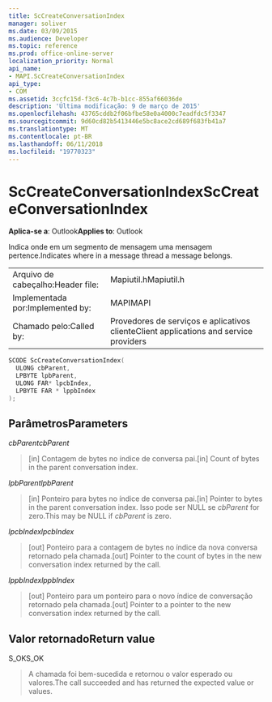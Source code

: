 ```yaml
---
title: ScCreateConversationIndex
manager: soliver
ms.date: 03/09/2015
ms.audience: Developer
ms.topic: reference
ms.prod: office-online-server
localization_priority: Normal
api_name:
- MAPI.ScCreateConversationIndex
api_type:
- COM
ms.assetid: 3ccfc15d-f3c6-4c7b-b1cc-855af66036de
description: 'Última modificação: 9 de março de 2015'
ms.openlocfilehash: 43765cddb2f06bfbe58e0a4000c7eadfdc5f3347
ms.sourcegitcommit: 9d60cd82b5413446e5bc8ace2cd689f683fb41a7
ms.translationtype: MT
ms.contentlocale: pt-BR
ms.lasthandoff: 06/11/2018
ms.locfileid: "19770323"
---
```

# <a name="sccreateconversationindex"></a><span data-ttu-id="0bff9-103">ScCreateConversationIndex</span><span class="sxs-lookup"><span data-stu-id="0bff9-103">ScCreateConversationIndex</span></span>

  
  
<span data-ttu-id="0bff9-104">**Aplica-se a**: Outlook</span><span class="sxs-lookup"><span data-stu-id="0bff9-104">**Applies to**: Outlook</span></span> 
  
<span data-ttu-id="0bff9-105">Indica onde em um segmento de mensagem uma mensagem pertence.</span><span class="sxs-lookup"><span data-stu-id="0bff9-105">Indicates where in a message thread a message belongs.</span></span> 
  
|||
|:-----|:-----|
|<span data-ttu-id="0bff9-106">Arquivo de cabeçalho:</span><span class="sxs-lookup"><span data-stu-id="0bff9-106">Header file:</span></span>  <br/> |<span data-ttu-id="0bff9-107">Mapiutil.h</span><span class="sxs-lookup"><span data-stu-id="0bff9-107">Mapiutil.h</span></span>  <br/> |
|<span data-ttu-id="0bff9-108">Implementada por:</span><span class="sxs-lookup"><span data-stu-id="0bff9-108">Implemented by:</span></span>  <br/> |<span data-ttu-id="0bff9-109">MAPI</span><span class="sxs-lookup"><span data-stu-id="0bff9-109">MAPI</span></span>  <br/> |
|<span data-ttu-id="0bff9-110">Chamado pelo:</span><span class="sxs-lookup"><span data-stu-id="0bff9-110">Called by:</span></span>  <br/> |<span data-ttu-id="0bff9-111">Provedores de serviços e aplicativos cliente</span><span class="sxs-lookup"><span data-stu-id="0bff9-111">Client applications and service providers</span></span>  <br/> |
   
```cpp
SCODE ScCreateConversationIndex(
  ULONG cbParent,
  LPBYTE lpbParent,
  ULONG FAR* lpcbIndex,
  LPBYTE FAR * lppbIndex
);
```

## <a name="parameters"></a><span data-ttu-id="0bff9-112">Parâmetros</span><span class="sxs-lookup"><span data-stu-id="0bff9-112">Parameters</span></span>

 <span data-ttu-id="0bff9-113">_cbParent_</span><span class="sxs-lookup"><span data-stu-id="0bff9-113">_cbParent_</span></span>
  
> <span data-ttu-id="0bff9-114">[in] Contagem de bytes no índice de conversa pai.</span><span class="sxs-lookup"><span data-stu-id="0bff9-114">[in] Count of bytes in the parent conversation index.</span></span>
    
 <span data-ttu-id="0bff9-115">_lpbParent_</span><span class="sxs-lookup"><span data-stu-id="0bff9-115">_lpbParent_</span></span>
  
> <span data-ttu-id="0bff9-116">[in] Ponteiro para bytes no índice de conversa pai.</span><span class="sxs-lookup"><span data-stu-id="0bff9-116">[in] Pointer to bytes in the parent conversation index.</span></span> <span data-ttu-id="0bff9-117">Isso pode ser NULL se _cbParent_ for zero.</span><span class="sxs-lookup"><span data-stu-id="0bff9-117">This may be NULL if  _cbParent_ is zero.</span></span> 
    
 <span data-ttu-id="0bff9-118">_lpcbIndex_</span><span class="sxs-lookup"><span data-stu-id="0bff9-118">_lpcbIndex_</span></span>
  
> <span data-ttu-id="0bff9-119">[out] Ponteiro para a contagem de bytes no índice da nova conversa retornado pela chamada.</span><span class="sxs-lookup"><span data-stu-id="0bff9-119">[out] Pointer to the count of bytes in the new conversation index returned by the call.</span></span> 
    
 <span data-ttu-id="0bff9-120">_lppbIndex_</span><span class="sxs-lookup"><span data-stu-id="0bff9-120">_lppbIndex_</span></span>
  
> <span data-ttu-id="0bff9-121">[out] Ponteiro para um ponteiro para o novo índice de conversação retornado pela chamada.</span><span class="sxs-lookup"><span data-stu-id="0bff9-121">[out] Pointer to a pointer to the new conversation index returned by the call.</span></span>
    
## <a name="return-value"></a><span data-ttu-id="0bff9-122">Valor retornado</span><span class="sxs-lookup"><span data-stu-id="0bff9-122">Return value</span></span>

<span data-ttu-id="0bff9-123">S_OK</span><span class="sxs-lookup"><span data-stu-id="0bff9-123">S_OK</span></span> 
  
> <span data-ttu-id="0bff9-124">A chamada foi bem-sucedida e retornou o valor esperado ou valores.</span><span class="sxs-lookup"><span data-stu-id="0bff9-124">The call succeeded and has returned the expected value or values.</span></span>
    

